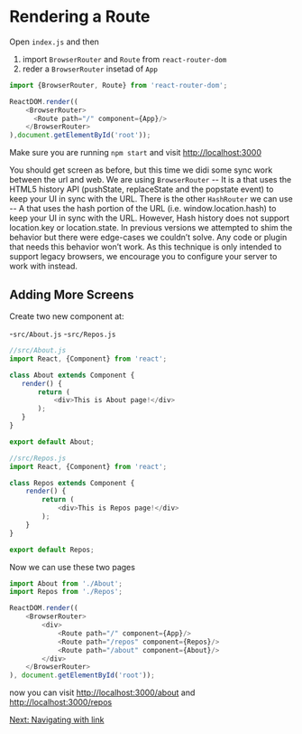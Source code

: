 # Rendering a Route

Open `index.js` and then

1. import `BrowserRouter` and `Route` from `react-router-dom`
2. reder a `BrowserRouter` insetad of `App`

```js
import {BrowserRouter, Route} from 'react-router-dom';

ReactDOM.render((
	<BrowserRouter>
	  <Route path="/" component={App}/>
	</BrowserRouter>
),document.getElementById('root'));
```

Make sure you are running `npm start` and visit [http://localhost:3000](http://localhost:3000)

You should get screen as before, but this time we didi some sync work between the url and web.
We are using `BrowserRouter` -- It is a <Router> that uses the HTML5 history API (pushState, replaceState and the popstate event) to keep your UI in sync with the URL.
  There is the other `HashRouter` we can use -- A <Router> that uses the hash portion of the URL (i.e. window.location.hash) to keep your UI in sync with the URL. However, Hash history does not support location.key or location.state. In previous versions we attempted to shim the behavior but there were edge-cases we couldn’t solve. Any code or plugin that needs this behavior won’t work. As this technique is only intended to support legacy browsers, we encourage you to configure your server to work with <BrowserHistory> instead.
  
 ## Adding More Screens
 
 Create two new component at:
 
 -`src/About.js`
 -`src/Repos.js`
 
 ```js
 //src/About.js
 import React, {Component} from 'react';

class About extends Component {
    render() {
        return (
            <div>This is About page!</div>
        );
    }
}

export default About;
```
```js
//src/Repos.js
import React, {Component} from 'react';

class Repos extends Component {
    render() {
        return (
            <div>This is Repos page!</div>
        );
    }
}

export default Repos;
```

Now we can use these two pages

```js
import About from './About';
import Repos from './Repos';

ReactDOM.render((
    <BrowserRouter>
        <div>
            <Route path="/" component={App}/>
            <Route path="/repos" component={Repos}/>
            <Route path="/about" component={About}/>
        </div>
    </BrowserRouter>
), document.getElementById('root'));
```

now you can visit [http://localhost:3000/about](http://localhost:3000/about) and 
[http://localhost:3000/repos](http://localhost:3000/repos)

[Next: Navigating with link](https://github.com/xdyang1986/React-router-tutorial-V4/tree/master/lessons/03-navigating-with-link)
